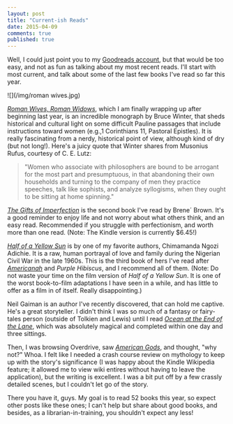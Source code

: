 ```yaml
---
layout: post
title: "Current-ish Reads"
date: 2015-04-09
comments: true
published: true
---
```


Well, I could just point you to my [Goodreads account](https://www.goodreads.com/user/show/23284725-sabrina-peters), but that would be too easy, and not as fun as talking about my most recent reads. I'll start with most current, and talk about some of the last few books I've read so far this year.

![](/img/roman wives.jpg)

[_Roman Wives, Roman Widows_](http://www.amazon.com/Roman-Wives-Widows-Appearance-Communities/dp/0802849717), which I am finally wrapping up after beginning last year, is an incredible monograph by Bruce Winter, that sheds historical and cultural light on some difficult Pauline passages that include instructions toward women (e.g.,1 Corinthians 11, Pastoral Epistles). It is really fascinating from a nerdy, historical point of view, although kind of dry (but not long!). Here's a juicy quote that Winter shares from Musonius Rufus, courtesy of C. E. Lutz:
>"Women who associate with philosophers are bound to be arrogant for the most part and presumptuous, in that abandoning their own households and turning to the company of men they practice speeches, talk like sophists, and analyze syllogisms, when they ought to be sitting at home spinning."

[_The Gifts of Imperfection_](http://www.amazon.com/Gifts-Imperfection-Think-Supposed-Embrace-ebook/dp/B00BS03LL6/ref=sr_1_1?s=books&ie=UTF8&qid=1428595691&sr=1-1&keywords=gifts+of+imperfection) is the second book I've read by Brene&acute; Brown. It's a good reminder to enjoy life and not worry about what others think, and an easy read. Recommended if you struggle with perfectionism, and worth more than one read. (Note: The Kindle version is currently $6.45!)

[_Half of a Yellow Sun_](http://www.amazon.com/Half-Yellow-Chimamanda-Ngozi-Adichie-ebook/dp/B001L83PLQ/ref=sr_1_1?s=books&ie=UTF8&qid=1428595867&sr=1-1&keywords=half+of+a+yellow+sun) is by one of my favorite authors, Chimamanda Ngozi Adichie. It is a raw, human portrayal of love and family during the Nigerian Civil War in the late 1960s. This is the third book of hers I've read after [_Americanah_](http://sabrinapeters.net/2014/06/09/americanah/) and _Purple Hibiscus_, and I recommend all of them. (Note: Do not waste your time on the film version of _Half of a Yellow Sun_. It is one of the worst book-to-film adaptations I have seen in a while, and has little to offer as a film in of itself. Really disappointing.)

Neil Gaiman is an author I've recently discovered, that can hold me captive. He's a great storyteller. I didn't think I was so much of a fantasy or fairy-tales person (outside of Tolkien and Lewis) until I read [_Ocean at the End of the Lane_](http://www.amazon.com/The-Ocean-End-Lane-Novel/dp/0062255665), which was absolutely magical and completed within one day and three sittings.

Then, I was browsing Overdrive, saw [_American Gods_](http://www.amazon.com/American-Gods-Neil-Gaiman/dp/0380789035/ref=sr_1_1?ie=UTF8&qid=1428596887&sr=8-1&keywords=american+gods), and thought, "why not?" Whoa. I felt like I needed a crash course review on mythology to keep up with the story's significance (I was happy about the Kindle Wikipedia feature; it allowed me to view wiki entires without having to leave the application), but the writing is excellent. I was a bit put off by a few crassly detailed scenes, but I couldn't let go of the story.

There you have it, guys. My goal is to read 52 books this year, so expect other posts like these ones; I can't help but share about good books, and besides, as a librarian-in-training, you shouldn't expect any less!
